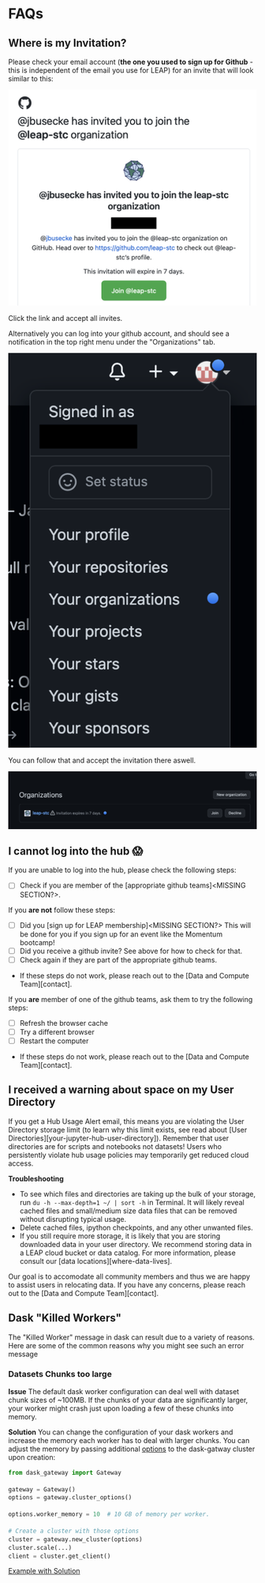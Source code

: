 # FAQs

## Where is my Invitation?

Please check your email account (**the one you used to sign up for Github** - this is independent of the email you use for LEAP) for an invite that will look similar to this:

![Email Invite](../assets/email_org_invite.png)

Click the link and accept all invites.

Alternatively you can log into your github account, and should see a notification in the top right menu under the "Organizations" tab.

![Github org invite 1](../assets/gh_org_invite_1.png)

You can follow that and accept the invitation there aswell.

![Github Org invite 2](../assets/gh_org_invite_2.png)

## I cannot log into the hub 😱

If you are unable to log into the hub, please check the following steps:

- [ ] Check if you are member of the [appropriate github teams]\<MISSING SECTION?>.

If you **are not** follow these steps:

- [ ] Did you [sign up for LEAP membership]\<MISSING SECTION?> This will be done for you if you sign up for an event like the Momentum bootcamp!
- [ ] Did you receive a github invite? See above for how to check for that.
- [ ] Check again if they are part of the appropriate github teams.
- If these steps do not work, please reach out to the [Data and Compute Team][contact].

If you **are** member of one of the github teams, ask them to try the following steps:

- [ ] Refresh the browser cache
- [ ] Try a different browser
- [ ] Restart the computer
- If these steps do not work, please reach out to the [Data and Compute Team][contact].

## I received a warning about space on my User Directory

If you get a Hub Usage Alert email, this means you are violating the User Directory storage limit (to learn why this limit exists, see read about [User Directories][your-jupyter-hub-user-directory]). Remember that user directories are for scripts and notebooks not datasets! Users who persistently violate hub usage policies may temporarily get reduced cloud access.

**Troubleshooting**

- To see which files and directories are taking up the bulk of your storage, run `du -h --max-depth=1 ~/ | sort -h` in Terminal. It will likely reveal cached files and small/medium size data files that can be removed without disrupting typical usage.
- Delete cached files, ipython checkpoints, and any other unwanted files.
- If you still require more storage, it is likely that you are storing downloaded data in your user directory. We recommend storing data in a LEAP cloud bucket or data catalog. For more information, please consult our [data locations][where-data-lives].

Our goal is to accomodate all community members and thus we are happy to assist users in relocating data. If you have any concerns, please reach out to the [Data and Compute Team][contact].

## Dask "Killed Workers"

The "Killed Worker" message in dask can result due to a variety of reasons. Here are some of the common reasons why you might see such an error message

### Datasets Chunks too large

**Issue**
The default dask worker configuration can deal well with dataset chunk sizes of ~100MB. If the chunks of your data are significantly larger, your worker might crash just upon loading a few of these chunks into memory.

**Solution**
You can change the configuration of your dask workers and increase the memory each worker has to deal with larger chunks. You can adjust the memory by passing additional [options](https://gateway.dask.org/cluster-options.html) to the dask-gatway cluster upon creation:

```python
from dask_gateway import Gateway

gateway = Gateway()
options = gateway.cluster_options()

options.worker_memory = 10  # 10 GB of memory per worker.

# Create a cluster with those options
cluster = gateway.new_cluster(options)
cluster.scale(...)
client = cluster.get_client()
```

<!-- TODO: Add example how to change this in HTML repr -->

[Example with Solution](https://notebooksharing.space/view/2b6753a5ffe8ddfae1da3b8e2b5507e617de47eb25f758a20c92b62e7e650fd7#displayOptions=)
